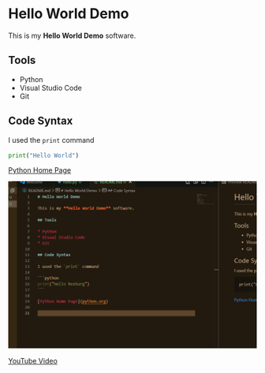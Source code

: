 # Hello World Demo

This is my **Hello World Demo** software.

## Tools

* Python
* Visual Studio Code
* Git

## Code Syntax

I used the `print` command

```python
print("Hello World")
```

[Python Home Page](python.org)

![screenshot](picture.png)

[YouTube Video](https://youtu.be/ws963xakyXY)